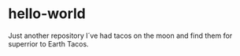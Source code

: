 # hello-world
Just another repository 
I´ve had tacos on the moon and find them for superrior to Earth Tacos.
